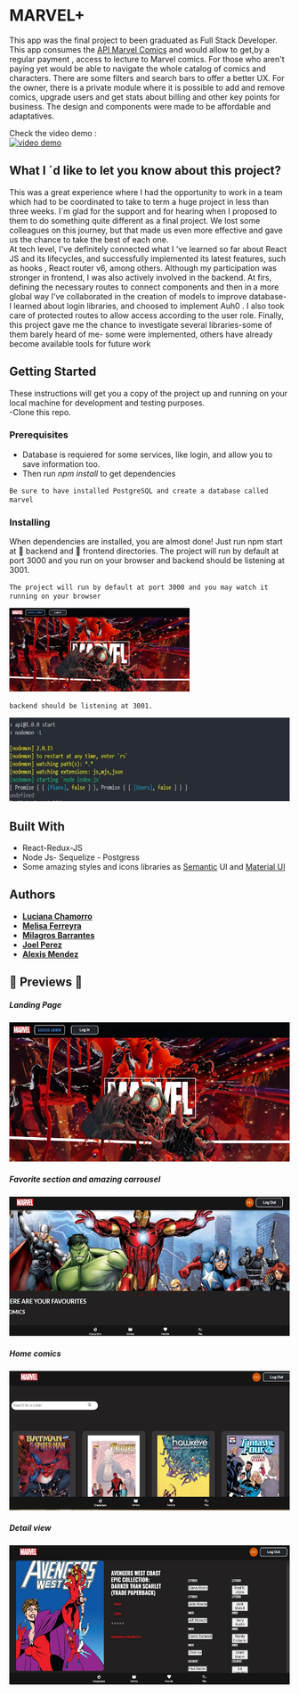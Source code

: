 # MARVEL+

This app was the final project to been graduated as Full Stack Developer. 
This app consumes the [API Marvel Comics](https://developer.marvel.com/) and would allow to  get,by a regular payment , access to lecture to Marvel comics. For those who aren't paying yet would be able to navigate the whole catalog of comics and characters. There are some filters and search bars to offer a better UX. For the owner, there is a private module where it is possible to add and remove comics, upgrade users and get stats about billing and other key points for business. The design and components were made to be affordable and adaptatives.

Check the video demo :
<br/>
[![video demo](https://img.youtube.com/vi/wYWV5Cfu5Jo/0.jpg)](https://www.youtube.com/watch?v=wYWV5Cfu5Jo)

## What I ´d like to let you know about this project?

This was a great experience where I had the opportunity to work in a team which had to be coordinated to take to term a huge project in less than three weeks.
I´m glad for the support and for hearing when I proposed to them to do something quite different as a final project.
We lost some colleagues on this journey, but that made us even more effective and gave us the chance to take the best of each one.
</br>
At tech level, I've definitely connected what I 've learned so far about React JS and its lifecycles, and successfully implemented its latest features, such as hooks , React router v6, among others.
Although my participation was stronger in frontend, I was also actively involved in the backend. At firs, defining the necessary routes to connect components and then in a more global way I've collaborated in the creation of models to improve database-
I learned about login libraries, and choosed to implement Auh0 . I also took care of protected routes to allow access according to the user role.
Finally, this project gave me the chance to investigate several libraries-some of them barely heard of me- some were implemented, others have already become available tools for future work
</br>


## Getting Started

These instructions will get you a copy of the project up and running on your local machine for development and testing purposes.
<br/>
-Clone this repo.

### Prerequisites
- Database is requiered for some services, like login, and allow you to save information too.
- Then run *npm install* to get dependencies

```
Be sure to have installed PostgreSQL and create a database called marvel
```

### Installing

When dependencies are installed, you are almost done! 
Just run npm start at 📂 backend and 📂 frontend directories.
The project will run by default at port 3000 and you  run on your browser and backend should be listening at 3001.

```
The project will run by default at port 3000 and you may watch it running on your browser
```
<p align="left">
  <img height="150" src="./assets/frontOk.JPG" />
</p>

```
backend should be listening at 3001.
```

<p align="left">
  <img height="150" src="./assets/ListenigOk.JPG" />
</p>

<!--- faltan los test por aquí --->

## Built With

* React-Redux-JS
* Node Js- Sequelize - Postgress
* Some amazing styles and icons libraries as [Semantic](https://semantic-ui.com/) UI and [Material UI](https://v4.mui.com/)


## Authors

* **[Luciana Chamorro](https://github.com/LucianaCHA)**
* **[Melisa Ferreyra](https://github.com/MelisaF)**
* **[Milagros Barrantes](https://github.com/milagrosDiezBarrantes)**
* **[Joel Perez ](https://github.com/Fenrir0990)**
* **[Alexis Mendez](https://github.com/Alexis-Mendez281)**


## :pushpin: Previews :pushpin:

<div >
  <p align="left"><h5 align="left">Landing Page</h3>
  <img height="250" src="./assets/frontOk.JPG" />

  <h5 align="left">Favorite section and amazing carrousel</h3>
  <img height="250" src="./assets/Marvel4.JPG" />

 <h5 align="left">Home comics</h3>
  <img height="250" src="./assets/Marvel2.JPG" />

<h5 align="left">Detail view</h3>
  <img height="250" src="./assets/Marvel3.JPG" />


</p>
    </div>

